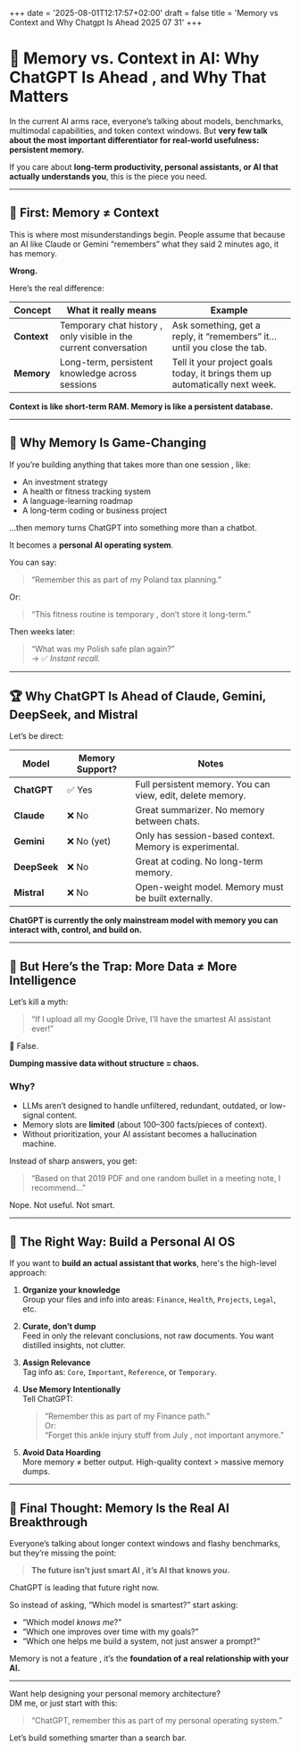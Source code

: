 +++
date = '2025-08-01T12:17:57+02:00'
draft = false
title = 'Memory vs Context and Why Chatgpt Is Ahead 2025 07 31'
+++

# 🧠 Memory vs. Context in AI: Why ChatGPT Is Ahead , and Why That Matters

In the current AI arms race, everyone’s talking about models, benchmarks, multimodal capabilities, and token context windows. But **very few talk about the most important differentiator for real-world usefulness: persistent memory.**

If you care about **long-term productivity, personal assistants, or AI that actually understands you**, this is the piece you need.

---

## 🤯 First: Memory ≠ Context

This is where most misunderstandings begin. People assume that because an AI like Claude or Gemini “remembers” what they said 2 minutes ago, it has memory.

**Wrong.**

Here’s the real difference:

| Concept   | What it really means               | Example |
|-----------|------------------------------------|---------|
| **Context** | Temporary chat history , only visible in the current conversation | Ask something, get a reply, it “remembers” it… until you close the tab. |
| **Memory**  | Long-term, persistent knowledge across sessions | Tell it your project goals today, it brings them up automatically next week. |

**Context is like short-term RAM. Memory is like a persistent database.**

---

## 🧠 Why Memory Is Game-Changing

If you’re building anything that takes more than one session , like:

- An investment strategy  
- A health or fitness tracking system  
- A language-learning roadmap  
- A long-term coding or business project  

…then memory turns ChatGPT into something more than a chatbot.

It becomes a **personal AI operating system**.

You can say:

> “Remember this as part of my Poland tax planning.”

Or:

> “This fitness routine is temporary , don’t store it long-term.”

Then weeks later:

> “What was my Polish safe plan again?”  
> → ✅ *Instant recall.*

---

## 🏆 Why ChatGPT Is Ahead of Claude, Gemini, DeepSeek, and Mistral

Let’s be direct:

| Model       | Memory Support? | Notes |
|-------------|------------------|-------|
| **ChatGPT** | ✅ Yes            | Full persistent memory. You can view, edit, delete memory. |
| **Claude**  | ❌ No             | Great summarizer. No memory between chats. |
| **Gemini**  | ❌ No (yet)       | Only has session-based context. Memory is experimental. |
| **DeepSeek**| ❌ No             | Great at coding. No long-term memory. |
| **Mistral** | ❌ No             | Open-weight model. Memory must be built externally. |

**ChatGPT is currently the only mainstream model with memory you can interact with, control, and build on.**

---

## 🧠 But Here’s the Trap: More Data ≠ More Intelligence

Let’s kill a myth:

> “If I upload all my Google Drive, I’ll have the smartest AI assistant ever!”

🚨 False.

**Dumping massive data without structure = chaos.**

### Why?

- LLMs aren’t designed to handle unfiltered, redundant, outdated, or low-signal content.
- Memory slots are **limited** (about 100–300 facts/pieces of context).
- Without prioritization, your AI assistant becomes a hallucination machine.

Instead of sharp answers, you get:

> “Based on that 2019 PDF and one random bullet in a meeting note, I recommend…”

Nope. Not useful. Not smart.

---

## 🧱 The Right Way: Build a Personal AI OS

If you want to **build an actual assistant that works**, here's the high-level approach:

1. **Organize your knowledge**  
   Group your files and info into areas: `Finance`, `Health`, `Projects`, `Legal`, etc.

2. **Curate, don’t dump**  
   Feed in only the relevant conclusions, not raw documents. You want distilled insights, not clutter.

3. **Assign Relevance**  
   Tag info as: `Core`, `Important`, `Reference`, or `Temporary`.

4. **Use Memory Intentionally**  
   Tell ChatGPT:  
   > “Remember this as part of my Finance path.”  
   Or:  
   > “Forget this ankle injury stuff from July , not important anymore.”

5. **Avoid Data Hoarding**  
   More memory ≠ better output. High-quality context > massive memory dumps.

---

## 🧠 Final Thought: Memory Is the Real AI Breakthrough

Everyone’s talking about longer context windows and flashy benchmarks, but they’re missing the point:

> **The future isn’t just smart AI , it’s AI that knows *you*.**

ChatGPT is leading that future right now.

So instead of asking, “Which model is smartest?” start asking:

- “Which model *knows me*?”
- “Which one improves over time with my goals?”
- “Which one helps me build a system, not just answer a prompt?”

Memory is not a feature , it’s the **foundation of a real relationship with your AI.**

---

Want help designing your personal memory architecture?  
DM me, or just start with this:  
> “ChatGPT, remember this as part of my personal operating system.”

Let’s build something smarter than a search bar.


